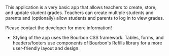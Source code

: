 This application is a very basic app that allows teachers to create, store, and update student grades. Teachers can create multiple students and parents and (optionally) allow students and parents to log in to view grades.

Please contact the developer for more information!


* Styling of the app uses the Bourbon CSS framework. Tables, forms, and headers/footers use components of Bourbon's Refills library for a more user-friendly layout and design.  
